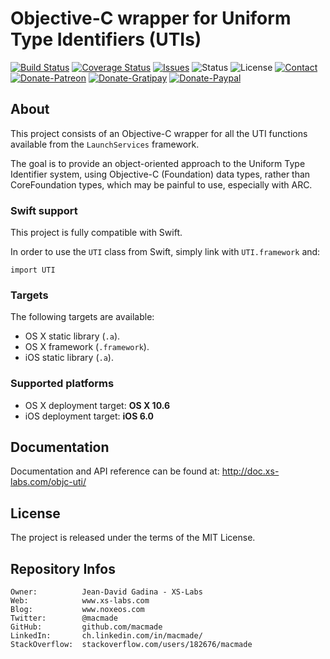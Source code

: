 Objective-C wrapper for Uniform Type Identifiers (UTIs)
=======================================================

[![Build Status](https://img.shields.io/travis/macmade/objc-uti.svg?branch=master&style=flat)](https://travis-ci.org/macmade/objc-uti)
[![Coverage Status](https://img.shields.io/coveralls/macmade/objc-uti.svg?branch=master&style=flat)](https://coveralls.io/r/macmade/objc-uti?branch=master)
[![Issues](http://img.shields.io/github/issues/macmade/objc-uti.svg?style=flat)](https://github.com/macmade/objc-uti/issues)
![Status](https://img.shields.io/badge/status-active-brightgreen.svg?style=flat)
![License](https://img.shields.io/badge/license-mit-brightgreen.svg?style=flat)
[![Contact](https://img.shields.io/badge/contact-@macmade-blue.svg?style=flat)](https://twitter.com/macmade)  
[![Donate-Patreon](https://img.shields.io/badge/donate-patreon-yellow.svg?style=flat)](https://patreon.com/macmade)
[![Donate-Gratipay](https://img.shields.io/badge/donate-gratipay-yellow.svg?style=flat)](https://www.gratipay.com/macmade)
[![Donate-Paypal](https://img.shields.io/badge/donate-paypal-yellow.svg?style=flat)](https://paypal.me/xslabs)

About
-----

This project consists of an Objective-C wrapper for all the UTI functions available from the `LaunchServices` framework.

The goal is to provide an object-oriented approach to the Uniform Type Identifier system, using Objective-C (Foundation) data types, rather than CoreFoundation types, which may be painful to use, especially with ARC.

### Swift support

This project is fully compatible with Swift.

In order to use the `UTI` class from Swift, simply link with `UTI.framework` and:

    import UTI

### Targets

The following targets are available:

 * OS X static library (`.a`).
 * OS X framework (`.framework`).
 * iOS static library (`.a`).

### Supported platforms

 * OS X deployment target: **OS X 10.6**
 * iOS deployment target: **iOS 6.0**

Documentation
-------------

Documentation and API reference can be found at: http://doc.xs-labs.com/objc-uti/

License
-------

The project is released under the terms of the MIT License.

Repository Infos
----------------

    Owner:			Jean-David Gadina - XS-Labs
    Web:			www.xs-labs.com
    Blog:			www.noxeos.com
    Twitter:		@macmade
    GitHub:			github.com/macmade
    LinkedIn:		ch.linkedin.com/in/macmade/
    StackOverflow:	stackoverflow.com/users/182676/macmade
